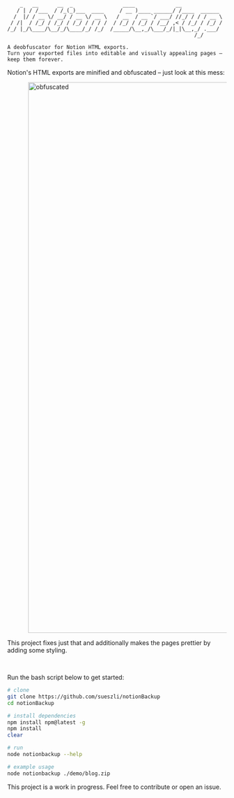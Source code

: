 ```
    _   __      __  _                ____             __
   / | / /___  / /_(_)___  ____     / __ )____ ______/ /____  ______
  /  |/ / __ \/ __/ / __ \/ __ \   / __  / __ `/ ___/ //_/ / / / __ \
 / /|  / /_/ / /_/ / /_/ / / / /  / /_/ / /_/ / /__/ ,< / /_/ / /_/ /
/_/ |_/\____/\__/_/\____/_/ /_/  /_____/\__,_/\___/_/|_|\__,_/ .___/
                                                            /_/

A deobfuscator for Notion HTML exports.
Turn your exported files into editable and visually appealing pages – keep them forever.
```

Notion's HTML exports are minified and obfuscated – just look at this mess:

<div style="margin-left: 3rem;">
    <img width="1261" alt="obfuscated" src="https://github.com/sueszli/notionBackup/assets/61852663/7cb89455-db54-446f-a557-651470c9d629">
</div>

This project fixes just that and additionally makes the pages prettier by adding some styling.

<br>

Run the bash script below to get started:

```bash
# clone
git clone https://github.com/sueszli/notionBackup
cd notionBackup

# install dependencies
npm install npm@latest -g
npm install
clear

# run
node notionbackup --help

# example usage
node notionbackup ./demo/blog.zip
```

This project is a work in progress. Feel free to contribute or open an issue.
